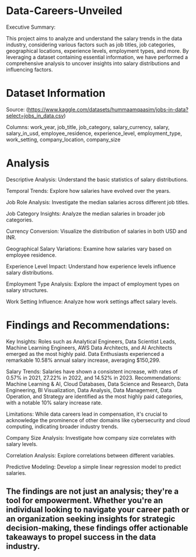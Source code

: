 # Data-Careers-Unveiled
Executive Summary:

This project aims to analyze and understand the salary trends in the data industry, considering various factors such as job titles, job categories, geographical locations, experience levels, employment types, and more. By leveraging a dataset containing essential information, we have performed a comprehensive analysis to uncover insights into salary distributions and influencing factors.

# Dataset Information
Source: (https://www.kaggle.com/datasets/hummaamqaasim/jobs-in-data?select=jobs_in_data.csv)

Columns: work_year, job_title, job_category, salary_currency, salary, salary_in_usd, employee_residence, experience_level, employment_type, work_setting, company_location, company_size

# Analysis
Descriptive Analysis: Understand the basic statistics of salary distributions.

Temporal Trends: Explore how salaries have evolved over the years.

Job Role Analysis: Investigate the median salaries across different job titles.

Job Category Insights: Analyze the median salaries in broader job categories.

Currency Conversion: Visualize the distribution of salaries in both USD and INR.

Geographical Salary Variations: Examine how salaries vary based on employee residence.

Experience Level Impact: Understand how experience levels influence salary distributions.

Employment Type Analysis: Explore the impact of employment types on salary structures.

Work Setting Influence: Analyze how work settings affect salary levels.

# Findings and Recommendations:

Key Insights: Roles such as Analytical Engineers, Data Scientist Leads, Machine Learning Engineers, AWS Data Architects, and AI Architects emerged as the most highly paid. Data Enthusiasts experienced a remarkable 10.58% annual salary increase, averaging $150,299.

Salary Trends: Salaries have shown a consistent increase, with rates of 0.57% in 2021, 27.22% in 2022, and 14.52% in 2023.
Recommendations: Machine Learning & AI, Cloud Databases, Data Science and Research, Data Engineering, BI Visualization, Data Analysis, Data Management, Data Operation, and Strategy are identified as the most highly paid categories, with a notable 10% salary increase rate.

Limitations: While data careers lead in compensation, it's crucial to acknowledge the prominence of other domains like cybersecurity and cloud computing, indicating broader industry trends.

Company Size Analysis: Investigate how company size correlates with salary levels.

Correlation Analysis: Explore correlations between different variables.

Predictive Modeling: Develop a simple linear regression model to predict salaries.

## The findings are not just an analysis; they're a tool for empowerment. Whether you're an individual looking to navigate your career path or an organization seeking insights for strategic decision-making, these findings offer actionable takeaways to propel success in the data industry.


